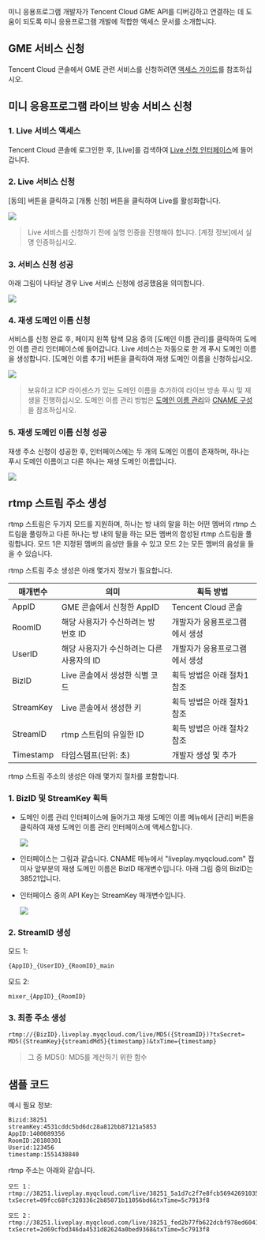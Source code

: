 미니 응용프로그램 개발자가 Tencent Cloud GME API를 디버깅하고 연결하는 데 도움이 되도록 미니 응용프로그램 개발에 적합한 액세스 문서를 소개합니다.


## GME 서비스 신청

Tencent Cloud 콘솔에서 GME 관련 서비스를 신청하려면 [액세스 가이드](https://cloud.tencent.com/document/product/607/10782)를 참조하십시오.

## 미니 응용프로그램 라이브 방송 서비스 신청
### 1. Live 서비스 액세스
Tencent Cloud 콘솔에 로그인한 후, [Live]를 검색하여 [Live 신청 인터페이스](https://console.cloud.tencent.com/live)에 들어갑니다.

### 2. Live 서비스 신청
[동의] 버튼을 클릭하고 [개통 신청] 버튼을 클릭하여 Live를 활성화합니다.

![](https://main.qcloudimg.com/raw/3cc2238c29b077c8c9b50a5f62ce0df6.png)

> Live 서비스를 신청하기 전에 실명 인증을 진행해야 합니다. [계정 정보]에서 실명 인증하십시오.

### 3. 서비스 신청 성공
아래 그림이 나타날 경우 Live 서비스 신청에 성공했음을 의미합니다.

![](https://main.qcloudimg.com/raw/53d626f2dea1eaecf459636db1481e4b.png)

### 4. 재생 도메인 이름 신청
서비스를 신청 완료 후, 페이지 왼쪽 탐색 모음 중의 [도메인 이름 관리]를 클릭하여 도메인 이름 관리 인터페이스에 들어갑니다.
Live 서비스는 자동으로 한 개 푸시 도메인 이름을 생성합니다. [도메인 이름 추가] 버튼을 클릭하여 재생 도메인 이름을 신청하십시오.

![](https://main.qcloudimg.com/raw/d24740621f990a6101ee031de1a78cc4.png)
> 보유하고 ICP 라이센스가 있는 도메인 이름을 추가하여 라이브 방송 푸시 및 재생을 진행하십시오. 도메인 이름 관리 방법은 [도메인 이름 관리](https://cloud.tencent.com/document/product/267/30559)와 [CNAME 구성](https://cloud.tencent.com/document/product/267/30010)을 참조하십시오.


### 5. 재생 도메인 이름 신청 성공
재생 주소 신청이 성공한 후, 인터페이스에는 두 개의 도메인 이름이 존재하며, 하나는 푸시 도메인 이름이고 다른 하나는 재생 도메인 이름입니다.

![](https://main.qcloudimg.com/raw/df0850145ad53d12285e8e1b8f29cec5.png)


## rtmp 스트림 주소 생성
rtmp 스트림은 두가지 모드를 지원하며, 하나는 방 내의 말을 하는 어떤 멤버의 rtmp 스트림을 풀링하고 다른 하나는 방 내의 말을 하는 모든 멤버의 합성된 rtmp 스트림을 풀링합니다. 모드 1은 지정된 멤버의 음성만 들을 수 있고 모드 2는 모든 멤버의 음성을 들을 수 있습니다.

rtmp 스트림 주소 생성은 아래 몇가지 정보가 필요합니다.

|매개변수|의미|획득 방법|
|-----|-----|-----|
|AppID|GME 콘솔에서 신청한 AppID |Tencent Cloud 콘솔|
|RoomID|해당 사용자가 수신하려는 방 번호 ID |개발자가 응용프로그램에서 생성|
|UserID|해당 사용자가 수신하려는 다른 사용자의 ID |개발자가 응용프로그램에서 생성|
|BizID|Live 콘솔에서 생성한 식별 코드 |획득 방법은 아래 절차1 참조|
|StreamKey|Live 콘솔에서 생성한 키|획득 방법은 아래 절차1 참조|
|StreamID|rtmp 스트림의 유일한 ID|획득 방법은 아래 절차2 참조|
|Timestamp|타임스탬프(단위: 초) |개발자 생성 및 추가|


rtmp 스트림 주소의 생성은 아래 몇가지 절차를 포함합니다.
### 1. BizID 및 StreamKey 획득

- 도메인 이름 관리 인터페이스에 들어가고 재생 도메인 이름 메뉴에서 [관리] 버튼을 클릭하여 재생 도메인 이름 관리 인터페이스에 액세스합니다.

  ![](https://main.qcloudimg.com/raw/df0850145ad53d12285e8e1b8f29cec5.png)

- 인터페이스는 그림과 같습니다. CNAME 메뉴에서 "liveplay.myqcloud.com" 접미사 앞부분의 재생 도메인 이름은 BizID 매개변수입니다. 아래 그림 중의 BizID는 38521입니다.

- 인터페이스 중의 API Key는 StreamKey 매개변수입니다.

  ![](https://main.qcloudimg.com/raw/6a0a8c119acd2d49b575a40aa7ededcc.png)


### 2. StreamID 생성

모드 1:
```
{AppID}_{UserID}_{RoomID}_main
```
모드 2:
```
mixer_{AppID}_{RoomID}
```

### 3. 최종 주소 생성
```
rtmp://{BizID}.liveplay.myqcloud.com/live/MD5({StreamID})?txSecret= MD5({StreamKey}{streamidMd5}{timestamp})&txTime={timestamp}
```

> 그 중 MD5(): MD5를 계산하기 위한 함수

## 샘플 코드

예시 필요 정보:

```
Bizid:38251
streamKey:4531cddc5bd6dc28a812bb87121a5853
AppID:1400089356
RoomID:20180301
Userid:123456
timestamp:1551438840
```

rtmp 주소는 아래와 같습니다.

```
모드 1：
rtmp://38251.liveplay.myqcloud.com/live/38251_5a1d7c2f7e8fcb56942691035b49d960?txSecret=09fcc68fc320336c2b85071b11056bd6&txTime=5c7913f8

모드 2：
rtmp://38251.liveplay.myqcloud.com/live/38251_fed2b77fb622dcbf978ed6041d9f52d9?txSecret=2d69cfbd346da4531d82624a0bed9368&txTime=5c7913f8
```
